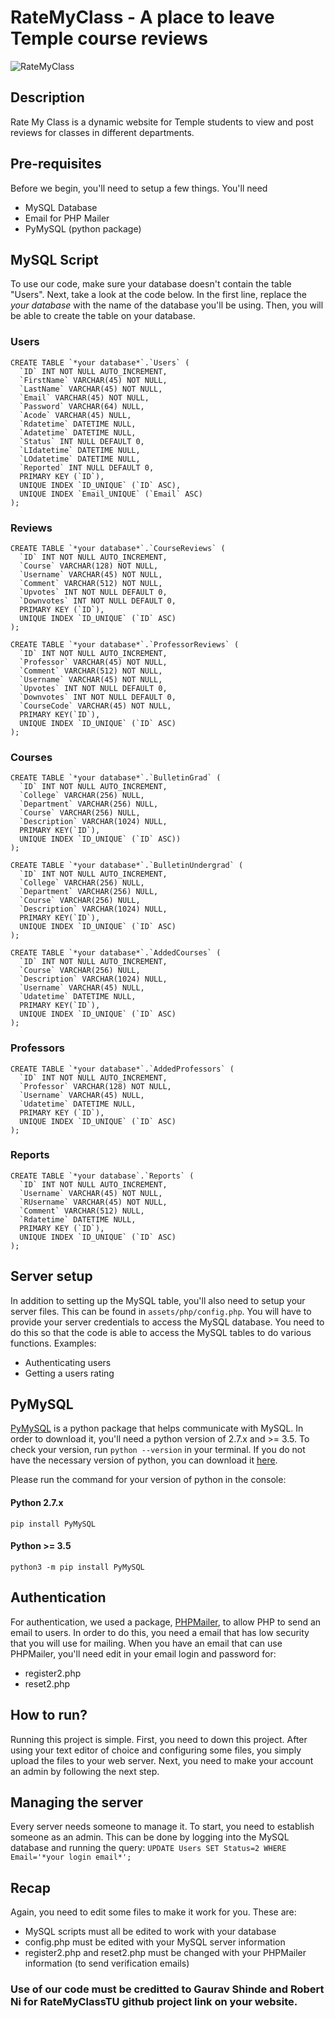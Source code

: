 # RateMyClass - A place to leave Temple course reviews

![RateMyClass](https://github.com/RateMyClassTU/RateMyClass/blob/main/assets/img/brand/RateMyClassLogo.png?raw=true)

## Description
Rate My Class is a dynamic website for Temple students to view and post reviews for classes in different departments.

## Pre-requisites
Before we begin, you'll need to setup a few things. You'll need
- MySQL Database
- Email for PHP Mailer
- PyMySQL (python package)

## MySQL Script
To use our code, make sure your database doesn't contain the table "Users". Next, take a look at the code below. In the first line, replace the *your database* with the name of the database you'll be using. Then, you will be able to create the table on your database.

### Users
```
CREATE TABLE `*your database*`.`Users` (
  `ID` INT NOT NULL AUTO_INCREMENT,
  `FirstName` VARCHAR(45) NOT NULL,
  `LastName` VARCHAR(45) NOT NULL,
  `Email` VARCHAR(45) NOT NULL,
  `Password` VARCHAR(64) NULL,
  `Acode` VARCHAR(45) NULL,
  `Rdatetime` DATETIME NULL,
  `Adatetime` DATETIME NULL,
  `Status` INT NULL DEFAULT 0,
  `LIdatetime` DATETIME NULL,
  `LOdatetime` DATETIME NULL,
  `Reported` INT NULL DEFAULT 0,
  PRIMARY KEY (`ID`),
  UNIQUE INDEX `ID_UNIQUE` (`ID` ASC),
  UNIQUE INDEX `Email_UNIQUE` (`Email` ASC)
);
```
### Reviews
```
CREATE TABLE `*your database*`.`CourseReviews` (
  `ID` INT NOT NULL AUTO_INCREMENT,
  `Course` VARCHAR(128) NOT NULL,
  `Username` VARCHAR(45) NOT NULL,
  `Comment` VARCHAR(512) NOT NULL,
  `Upvotes` INT NOT NULL DEFAULT 0,
  `Downvotes` INT NOT NULL DEFAULT 0,
  PRIMARY KEY (`ID`),
  UNIQUE INDEX `ID_UNIQUE` (`ID` ASC)
);
```
```
CREATE TABLE `*your database*`.`ProfessorReviews` (
  `ID` INT NOT NULL AUTO_INCREMENT,
  `Professor` VARCHAR(45) NOT NULL,
  `Comment` VARCHAR(512) NOT NULL,
  `Username` VARCHAR(45) NOT NULL,
  `Upvotes` INT NOT NULL DEFAULT 0,
  `Downvotes` INT NOT NULL DEFAULT 0,
  `CourseCode` VARCHAR(45) NOT NULL,
  PRIMARY KEY(`ID`),
  UNIQUE INDEX `ID_UNIQUE` (`ID` ASC)
);
```

### Courses
```
CREATE TABLE `*your database*`.`BulletinGrad` (
  `ID` INT NOT NULL AUTO_INCREMENT,
  `College` VARCHAR(256) NULL,
  `Department` VARCHAR(256) NULL,
  `Course` VARCHAR(256) NULL,
  `Description` VARCHAR(1024) NULL,
  PRIMARY KEY(`ID`),
  UNIQUE INDEX `ID_UNIQUE` (`ID` ASC))
);
```
```
CREATE TABLE `*your database*`.`BulletinUndergrad` (
  `ID` INT NOT NULL AUTO_INCREMENT,
  `College` VARCHAR(256) NULL,
  `Department` VARCHAR(256) NULL,
  `Course` VARCHAR(256) NULL,
  `Description` VARCHAR(1024) NULL,
  PRIMARY KEY(`ID`),
  UNIQUE INDEX `ID_UNIQUE` (`ID` ASC)
);
```
```
CREATE TABLE `*your database*`.`AddedCourses` (
  `ID` INT NOT NULL AUTO_INCREMENT,
  `Course` VARCHAR(256) NULL,
  `Description` VARCHAR(1024) NULL,
  `Username` VARCHAR(45) NULL,
  `Udatetime` DATETIME NULL,
  PRIMARY KEY(`ID`),
  UNIQUE INDEX `ID_UNIQUE` (`ID` ASC)
);
```
### Professors
```
CREATE TABLE `*your database*`.`AddedProfessors` (
  `ID` INT NOT NULL AUTO_INCREMENT,
  `Professor` VARCHAR(128) NOT NULL,
  `Username` VARCHAR(45) NULL,
  `Udatetime` DATETIME NULL,
  PRIMARY KEY (`ID`),
  UNIQUE INDEX `ID_UNIQUE` (`ID` ASC)
);
```

### Reports
```
CREATE TABLE `*your database`.`Reports` (
  `ID` INT NOT NULL AUTO_INCREMENT,
  `Username` VARCHAR(45) NOT NULL,
  `RUsername` VARCHAR(45) NOT NULL,
  `Comment` VARCHAR(512) NULL,
  `Rdatetime` DATETIME NULL,
  PRIMARY KEY (`ID`),
  UNIQUE INDEX `ID_UNIQUE` (`ID` ASC)
);
```

## Server setup
In addition to setting up the MySQL table, you'll also need to setup your server files. This can be found in `assets/php/config.php`. You will have to provide your server credentials to access the MySQL database. You need to do this so that the code is able to access the MySQL tables to do various functions. Examples:
- Authenticating users
- Getting a users rating

## PyMySQL
[PyMySQL](https://pypi.org/project/PyMySQL/) is a python package that helps communicate with MySQL. In order to download it, you'll need a python version of 2.7.x and >= 3.5. To check your version, run `python --version` in your terminal. If you do not have the necessary version of python, you can download it [here](https://www.python.org/downloads/).

Please run the command for your version of python in the console:
#### Python 2.7.x
`pip install PyMySQL`

#### Python >= 3.5
`python3 -m pip install PyMySQL`

## Authentication
For authentication, we used a package, [PHPMailer](https://github.com/PHPMailer/PHPMailer), to allow PHP to send an email to users. In order to do this, you need a email that has low security that you will use for mailing. When you have an email that can use PHPMailer, you'll need edit in your email login and password for:
- register2.php
- reset2.php

## How to run?
Running this project is simple. First, you need to down this project. After using your text editor of choice and configuring some files, you simply upload the files to your web server. Next, you need to make your account an admin by following the next step.

## Managing the server
Every server needs someone to manage it. To start, you need to establish someone as an admin. This can be done by logging into the MySQL database and running the query:
`UPDATE Users SET Status=2 WHERE Email='*your login email*';`

## Recap
Again, you need to edit some files to make it work for you. These are:
  - MySQL scripts must all be edited to work with your database
  - config.php must be edited with your MySQL server information
  - register2.php and reset2.php must be changed with your PHPMailer information (to send verification emails)


### Use of our code must be creditted to Gaurav Shinde and Robert Ni for RateMyClassTU github project link on your website.
  
